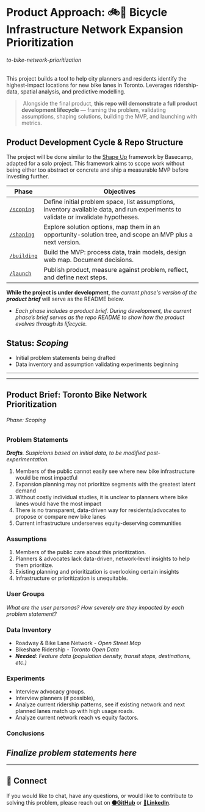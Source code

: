# Product Approach: 🚲📍 Bicycle Infrastructure Network Expansion Prioritization
###### to-bike-network-prioritization

This project builds a tool to help city planners and residents identify the highest-impact locations for new bike lanes in Toronto. Leverages ridership-data, spatial analysis, and predictive modelling.

>‎ 
>Alongside the final product, **this repo will demonstrate a full  product development lifecycle** — framing the problem, validating assumptions, shaping solutions, building the MVP, and launching with metrics.
>‎ 

## Product Development Cycle & Repo Structure
The project will be done similar to the [Shape Up](https://basecamp.com/shapeup) framework by Basecamp, adapted for a solo project. This framework aims to scope work without being either too abstract or concrete and ship a measurable MVP before investing further.

| Phase | Objectives |
|-------|------------|
| [`/scoping`](./scoping) | Define initial problem space, list assumptions, inventory available data, and run experiments to validate or invalidate hypotheses. |
| [`/shaping`](./shaping) | Explore solution options, map them in an opportunity-solution tree, and scope an MVP plus a next version. | 
| [`/building`](./building) | Build the MVP: process data, train models, design web map. Document decisions. |
| [`/launch`](./launch) | Publish product, measure against problem, reflect, and define next steps. |

**While the project is under development**, the *current phase's version of the **product brief*** will serve as the README below.
- *Each phase includes a product brief. During development, the current phase’s brief serves as the repo README to show how the product evolves through its lifecycle.*

## Status: *Scoping*
- Initial problem statements being drafted
- Data inventory and assumption validating experiments beginning

---
---
## Product Brief: Toronto Bike Network Prioritization
###### Phase: Scoping

### Problem Statements
***Drafts**. Suspicions based on initial data, to be modified post-experimentation.*
1. Members of the public cannot easily see where new bike infrastructure would be most impactful
2. Expansion planning may not prioritize segments with the greatest latent demand
3. Without costly individual studies, it is unclear to planners where bike lanes would have the most impact
4. There is no transparent, data-driven way for residents/advocates to propose or compare new bike lanes
5. Current infrastructure underserves equity-deserving communities

### Assumptions
1. Members of the public care about this prioritization.
2. Planners & advocates lack data-driven, network-level insights to help them prioritize.
3. Existing planning and prioritization is overlooking certain insights
4. Infrastructure or prioritization is unequitable.

### User Groups
*What are the user personas? How severely are they impacted by each problem statement?*
### Data Inventory
- Roadway & Bike Lane Network - *Open Street Map*
- Bikeshare Ridership - *Toronto Open Data*
- ***Needed**: Feature data (population density, transit stops, destinations, etc.)*

### Experiments
- Interview advocacy groups.
- Interview planners (if possible),
- Analyze current ridership patterns, see if existing network and next planned lanes match up with high usage roads.
- Analyze current network reach vs equity factors.

### Conclusions
*Finalize problem statements here*
---
---
## 🔗 Connect
If you would like to chat, have any questions, or would like to contribute to solving this problem, please reach out on **[⚫GitHub](https://github.com/connorcrowe)** or  **[🔵LinkedIn](https://www.linkedin.com/in/croweconnor)**.
